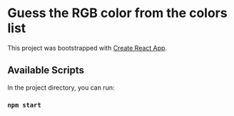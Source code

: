 # Guess the RGB color from the colors list

This project was bootstrapped with [Create React App](https://github.com/facebook/create-react-app).

## Available Scripts

In the project directory, you can run:

### `npm start`
